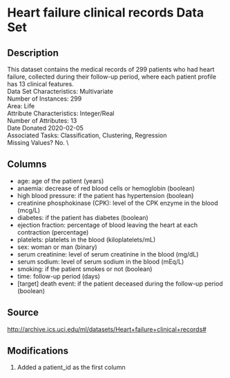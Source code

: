 # Heart failure clinical records Data Set

## Description

This dataset contains the medical records of 299 patients who had heart failure, collected during their follow-up period, where each patient profile has 13 clinical features.\
Data Set Characteristics: Multivariate\
Number of Instances: 299\
Area: Life\
Attribute Characteristics: Integer/Real\
Number of Attributes: 13\
Date Donated 2020-02-05\
Associated Tasks: Classification, Clustering, Regression\
Missing Values? No. \

## Columns

- age: age of the patient (years)
- anaemia: decrease of red blood cells or hemoglobin (boolean)
- high blood pressure: if the patient has hypertension (boolean)
- creatinine phosphokinase (CPK): level of the CPK enzyme in the blood (mcg/L)
- diabetes: if the patient has diabetes (boolean)
- ejection fraction: percentage of blood leaving the heart at each contraction (percentage)
- platelets: platelets in the blood (kiloplatelets/mL)
- sex: woman or man (binary)
- serum creatinine: level of serum creatinine in the blood (mg/dL)
- serum sodium: level of serum sodium in the blood (mEq/L)
- smoking: if the patient smokes or not (boolean)
- time: follow-up period (days)
- [target] death event: if the patient deceased during the follow-up period (boolean) 

## Source

http://archive.ics.uci.edu/ml/datasets/Heart+failure+clinical+records#

## Modifications

1. Added a patient_id as the first column
